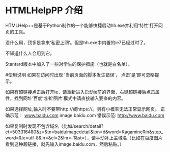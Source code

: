 # HTMLHelpPP 介绍
HTMLHelp++是基于Python制作的一个能够快捷启动hh.exe并利用‘特性’打开网页的工具。

没什么用，顶多是拿来‘私密上网’。但是hh.exe中内置的ie7已经过时了。

不知道什么人会用到它。

Stantard版本中加入了一些对学生的保护措施（也就是白名单）。

#使用说明
如果在访问时出现
’当前页面的脚本发生错误‘，
点击‘是’即可忽略提示。

如果有超链接点击后打开ie，请重新进入启动ie前的界面，右键超链接后点击属性，找到网址‘百度’或者‘图片’模式中请直接输入要查的内容。

如果选择网址,输入时不要带http://或https://。另有小概率无法正常显示网页。 
正确示范：
www.baidu.com    image.baidu.com
错误示范:
http://www.baidu.com

如果复制时发现不包含域名（比如/search/detail?ct=503316480&z=&tn=baiduimagedetail&ipn=d&word=KagamineRin&step_word=&ie=utf-8&in=&cl=2&lm=-1&st=），请手动补上主域名（比如在百度图片看到这种超链接，就先输入image.baidu.com，然后粘贴。）
